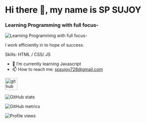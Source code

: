 # Hi there 👋, my name is SP SUJOY
### Learning Programming with full focus- 
![Learning Programming with full focus-](https://pbs.twimg.com/profile_banners/1458814408172314630/1659271654/1500x500)

I work efficiently in to hope of success.

Skills: HTML / CSS/ JS

- 🌱 I’m currently learning Javascript 
- 📫 How to reach me: spsujoy728@gmail.com 


[<img src='https://cdn.jsdelivr.net/npm/simple-icons@3.0.1/icons/github.svg' alt='github' height='40'>](https://github.com/spsujoy007)  

![GitHub stats](https://github-readme-stats.vercel.app/api?username=spsujoy007&show_icons=true)  

![GitHub metrics](https://metrics.lecoq.io/spsujoy007)  

![Profile views](https://gpvc.arturio.dev/spsujoy007)
